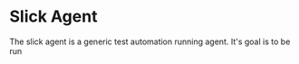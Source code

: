 Slick Agent
===========

The slick agent is a generic test automation running agent.  It's goal is to be run
